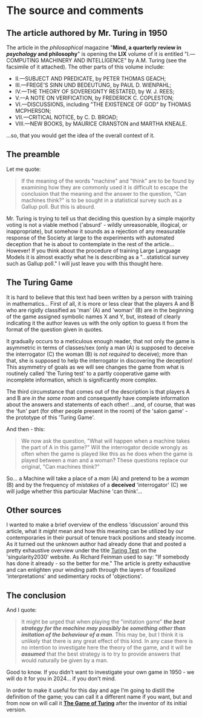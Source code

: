 # The source and comments
## The article authored by Mr. Turing in 1950
The article in the _philosophical_ magazine "**Mind, a quarterly review in _psychology_ and philosophy**" 
is opening the **LIX** volume of it is entitled
"I.—COMPUTING MACHINERY AND INTELLIGENCE" by A.M. Turing (see the facsimile of it attached).
The other parts of this volume include:
- II.—SUBJECT AND PREDICATE, by PETER THOMAS GEACH;
- III.—FREGE'S SINN UND BEDEUTUNG, by PAUL D. WIENPAHL;
- IV.—THE THEORY OF SOVEREIGNTY RESTATED, by W. J. REES;
- V.—A NOTE ON VERIFICATION, by FREDERICK C. COPLESTON;
- VI.—DISCUSSIONS, including  "THE EXISTENCE OF GOD" by THOMAS MCPHERSON;
- VII.—CRITICAL NOTICE, by C. D. BROAD;
- VIII.—NEW BOOKS, by MAURICE CRANSTON and MARTHA KNEALE.

...so, that you would get the idea of the overall context of it.

## The preamble
Let me quote: 
> If the meaning of the words "machine" and "think" are to be found by
examining how they are commonly used it is difficult to escape the conclusion that the
meaning and the answer to the question, "Can machines think?" is to be sought in a
statistical survey such as a Gallup poll. But this is absurd.

Mr. Turing is trying to tell us that deciding this question by a simple majority
voting is not a viable method ('absurd' - wildly unreasonable, illogical, or 
inappropriate), but somehow it sounds as a rejection of any measurable response 
of the Society at large to the experiments with automated deception that he is about to 
contemplate in the rest of the article...<br>
However! If you think about the procedure of training Large Language Models it is
almost exactly what he is describing as a "...statistical survey such as Gallup poll."
 I will just leave you with this thought here.

## The Turing Game
It is hard to believe that this text had been written by a person with training
in mathematics... First of all, it is more or less clear that the players A and B 
who are rigidly classified as 'man' (A) and 'woman' (B) are in the beginning of the 
game assigned symbolic names X and Y, but, instead of clearly indicating it the
author leaves us with the only option to guess it from the format of the question 
given in quotes.

It gradually occurs to a meticulous enough reader, that not only the game is 
asymmetric in terms of classes/sex (only a man (A) is supposed to deceive the 
interrogator (C) the woman (B) is _not_ _required_ to deceive); more than that, she
is supposed to help the interrogator in discovering the deception! 
This asymmetry of goals as we will see changes the game from what is 
routinely called 'the Turing test' to a partly cooperative game with incomplete 
information, which is significantly more complex.

The third circumstance that comes out of the description is that players A and B
are _in the same room_ and consequently have complete information about
the answers and statements of each other! ...and, of course, that was the 'fun'
part (for other people present in the room) of the 'salon game' - the prototype 
of this 'Turing Game'. 

And then - this: 
> We now ask the question, "What will happen when a machine takes the part of A in this
game?" Will the interrogator decide wrongly as often when the game is played like this as
he does when the game is played between a man and a woman? These questions replace
our original, "Can machines think?"

So... a Machine will take a place of a _man_ (A) and pretend to be a _woman_ (B) and by 
the frequency of _mistakes_ of a __deceived__ 'interrogator' (C) we will judge whether 
this particular Machine 'can think'...

## Other sources
I wanted to make a brief overview of the endless 'discussion' around this article, what it
_might_ mean and how this meaning can be utilized by our contemporaries in their
pursuit of tenure track positions and steady income. As it turned out the unknown 
author had already done that and posted a pretty exhaustive overview under the title 
[Turing Test](https://singularity2030.ch/wp-content/uploads/2016/07/Wiki-Book-on-Turing-Test.pdf) on
the 'singularity2030' website. As Richard Feinman used to say: "If somebody has done it 
already - so the better for me." The article is pretty exhaustive and can enlighten
your winding path through the layers of fossilized 'interpretations' and sedimentary rocks
of 'objections'.

## The conclusion
And I quote:
>It might be urged that when playing the "imitation game" _**the best strategy for the
machine may possibly be something other than imitation of the behaviour of a man**_. This
may be, but I think it is unlikely that there is any great effect of this kind. In any case
there is no intention to investigate here the theory of the game, and it will be _**assumed**_ that
the best strategy is to try to provide answers that would naturally be given by a man.

Good to know. If you didn't want to investigate your own game in 1950 - we will do it for you in 2024... if you don't mind.

In order to make it useful for this day and age I'm going to distill the definition of 
the game; you can call it a different name if you want, but and from now on will call it 
[**The Game of Turing**](https://github.com/the-turing-game/the-game-of-turing) after 
the inventor of its initial version.
